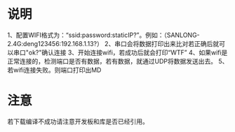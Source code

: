 # 说明

  1、配置WIFI格式为：“ssid:password:staticIP?”。例如：（SANLONG-2.4G:deng123456:192.168.1.13?）
  2、串口会将数据打印出来比对若正确后就可以串口"ok?"确认连接
  3、开始连接wifi，若成功后就会打印“WTF”
  4、如果wifi是正常连接的，检测端口是否有数据，若有数据，就通过UDP将数据发送出去。
  5、若wifi连接失败。则端口打印出MD

# 注意
  
  若下载编译不成功请注意开发板和库是否已经引用。
